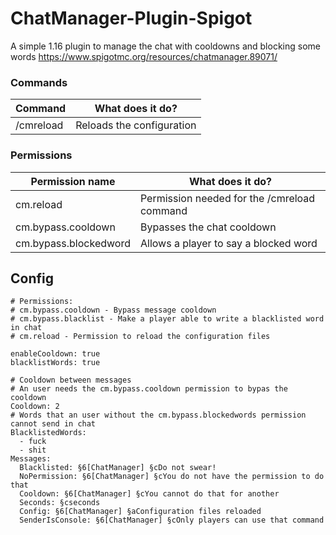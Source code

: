 # ChatManager-Plugin-Spigot
A simple 1.16 plugin to manage the chat with cooldowns and blocking some words
https://www.spigotmc.org/resources/chatmanager.89071/

### Commands
| Command    | What does it do? |
| ------------- |-------------|
| /cmreload | Reloads the configuration |

### Permissions
| Permission name    | What does it do? |
| ------------- |-------------|
| cm.reload | Permission needed for the /cmreload command |
| cm.bypass.cooldown | Bypasses the chat cooldown |
| cm.bypass.blockedword | Allows a player to say a blocked word |

## Config
```
# Permissions:
# cm.bypass.cooldown - Bypass message cooldown
# cm.bypass.blacklist - Make a player able to write a blacklisted word in chat
# cm.reload - Permission to reload the configuration files

enableCooldown: true
blacklistWords: true

# Cooldown between messages
# An user needs the cm.bypass.cooldown permission to bypas the cooldown
Cooldown: 2
# Words that an user without the cm.bypass.blockedwords permission cannot send in chat
BlacklistedWords:
  - fuck
  - shit
Messages:
  Blacklisted: §6[ChatManager] §cDo not swear!
  NoPermission: §6[ChatManager] §cYou do not have the permission to do that
  Cooldown: §6[ChatManager] §cYou cannot do that for another
  Seconds: §cseconds
  Config: §6[ChatManager] §aConfiguration files reloaded
  SenderIsConsole: §6[ChatManager] §cOnly players can use that command

```
